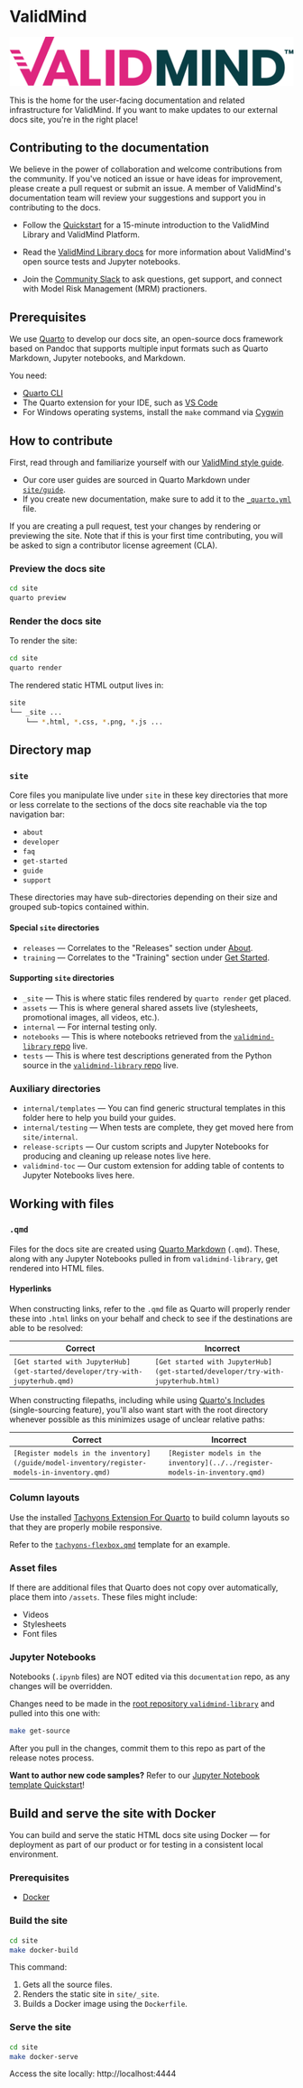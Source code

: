 # ValidMind

![](site/about/ValidMind-logo-color.svg)

This is the home for the user-facing documentation and related infrastructure for ValidMind. If you want to make updates to our external docs site, you're in the right place!

## Contributing to the documentation

We believe in the power of collaboration and welcome contributions from the community. If you've noticed an issue or have ideas for improvement, please create a pull request or submit an issue. A member of ValidMind's documentation team will review your suggestions and support you in contributing to the docs. 

- Follow the [Quickstart](https://docs.validmind.ai/get-started/developer/try-with-jupyterhub.html) for a 15-minute introduction to the ValidMind Library and ValidMind Platform.

- Read the [ValidMind Library docs](https://docs.validmind.ai/developer/get-started-validmind-library.html) for more information about ValidMind's open source tests and Jupyter notebooks.

- Join the [Community Slack](https://docs.validmind.ai/about/contributing/join-community.html) to ask questions, get support, and connect with Model Risk Management (MRM) practioners.

## Prerequisites

We use [Quarto](https://quarto.org) to develop our docs site, an open-source docs framework based on Pandoc that supports multiple input formats such as Quarto Markdown, Jupyter notebooks, and Markdown.

You need:

- [Quarto CLI](https://quarto.org/docs/get-started/)
- The Quarto extension for your IDE, such as [VS Code](https://marketplace.visualstudio.com/items?itemName=quarto.quarto)
- For Windows operating systems, install the `make` command via [Cygwin](https://cygwin.com/install.html)

## How to contribute

First, read through and familiarize yourself with our [ValidMind style guide](https://docs.validmind.ai/about/contributing/style-guide/style-guide.html).

- Our core user guides are sourced in Quarto Markdown under [`site/guide`](https://github.com/validmind/documentation/tree/main/site/guide). 
- If you create new documentation, make sure to add it to the [`_quarto.yml`](https://github.com/validmind/documentation/blob/main/site/_quarto.yml) file.

If you are creating a pull request, test your changes by rendering or previewing the site. Note that if this is your first time contributing, you will be asked to sign a contributor license agreement (CLA).

### Preview the docs site

```bash
cd site
quarto preview
```

### Render the docs site

To render the site:

```bash
cd site
quarto render
```

The rendered static HTML output lives in:

```bash
site
└── _site ...
    └── *.html, *.css, *.png, *.js ...
```

## Directory map

### `site`
Core files you manipulate live under `site` in these key directories that more or less correlate to the sections of the docs site reachable via the top navigation bar:

- `about` 
- `developer` 
- `faq` 
- `get-started` 
- `guide`  
- `support` 

These directories may have sub-directories depending on their size and grouped sub-topics contained within. 

#### Special `site` directories
- `releases` — Correlates to the "Releases" section under [About](https://docs.validmind.ai/about/overview.html).
- `training` — Correlates to the "Training" section under [Get Started](https://docs.validmind.ai/training/training-overview.html).

#### Supporting `site` directories
- `_site` — This is where static files rendered by `quarto render` get placed.
- `assets` — This is where general shared assets live (stylesheets, promotional images, all videos, etc.).
- `internal` — For internal testing only.
- `notebooks` — This is where notebooks retrieved from the [`validmind-library` repo](https://github.com/validmind/validmind-library) live.
- `tests` — This is where test descriptions generated from the Python source in the [`validmind-library` repo](https://github.com/validmind/validmind-library) live.

### Auxiliary directories

- `internal/templates` — You can find generic structural templates in this folder here to help you build your guides.
- `internal/testing` — When tests are complete, they get moved here from `site/internal`.
- `release-scripts` — Our custom scripts and Jupyter Notebooks for producing and cleaning up release notes live here.
- `validmind-toc` — Our custom extension for adding table of contents to Jupyter Notebooks lives here. 

## Working with files

### `.qmd`

Files for the docs site are created using [Quarto Markdown](https://quarto.org/docs/authoring/markdown-basics.html) (`.qmd`). These, along with any Jupyter Notebooks pulled in from `validmind-library`, get rendered into HTML files. 

#### Hyperlinks

When constructing links, refer to the `.qmd` file as Quarto will properly render these into `.html` links on your behalf and check to see if the destinations are able to be resolved:

| Correct | Incorrect |
|---|---|
| `[Get started with JupyterHub](get-started/developer/try-with-jupyterhub.qmd)` | `[Get started with JupyterHub](get-started/developer/try-with-jupyterhub.html)` |

When constructing filepaths, including while using [Quarto's Includes](https://quarto.org/docs/authoring/includes.html) (single-sourcing feature), you'll also want start with the root directory whenever possible as this minimizes usage of unclear relative paths: 

| Correct | Incorrect |
|---|---|
| `[Register models in the inventory](/guide/model-inventory/register-models-in-inventory.qmd)` | `[Register models in the inventory](../../register-models-in-inventory.qmd)` |

### Column layouts

Use the installed [Tachyons Extension For Quarto](https://github.com/nareal/tachyons) to build column layouts so that they are properly mobile responsive. 

Refer to the [`tachyons-flexbox.qmd`](templates/tachyons-flexbox.qmd) template for an example.

### Asset files

If there are additional files that Quarto does not copy over automatically, place them into `/assets`. These files might include: 

- Videos
- Stylesheets
- Font files

### Jupyter Notebooks

Notebooks (`.ipynb` files) are NOT edited via this `documentation` repo, as any changes will be overridden. 

Changes need to be made in the [root repository `validmind-library`](https://github.com/validmind/validmind-library) and pulled into this one with:

```bash
make get-source
```

After you pull in the changes, commit them to this repo as part of the release notes process.

**Want to author new code samples?** Refer to our [Jupyter Notebook template Quickstart](https://github.com/validmind/validmind-library/tree/main/notebooks/templates)!

<!-- September 16, 2024: Need to mention rendered Python `.html` docs and generated `.md` test descriptions -->

## Build and serve the site with Docker

You can build and serve the static HTML docs site using Docker — for deployment as part of our product or for testing in a consistent local environment.

### Prerequisites  

- [Docker](https://docs.docker.com/get-docker/)

### Build the site  

```bash
cd site
make docker-build
```

This command:

1. Gets all the source files.
2. Renders the static site in `site/_site`.  
3. Builds a Docker image using the `Dockerfile`.  

### Serve the site  

```bash
cd site
make docker-serve
```

Access the site locally: http://localhost:4444  
